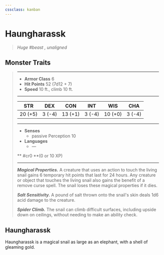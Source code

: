 ```yaml
---
cssclass: kanban
---
```


# Haungharassk
>*Huge #beast , unaligned*
## Monster Traits
>___
>- **Armor Class** 6
>- **Hit Points** 52 (7d12 + 7)
>- **Speed** 10 ft., climb 10 ft.
>___
>|STR|DEX|CON|INT|WIS|CHA|
>|:---:|:---:|:---:|:---:|:---:|:---:|
>|20 (+5)|3 (-4)|13 (+1)|3 (-4)|10 (+0)|3 (-4)|
>___
>- **Senses**
>	 - passive Perception 10
>- **Languages**
>	 - —
>
> ** #cr0 **(0 or 10 XP)
>___
>***Magical Properties.*** A creature that uses an action to touch the living snail gains 6 temporary hit points that last for 24 hours. Any creature or object that touches the living snail also gains the benefit of a remove curse spell. The snail loses these magical properties if it dies.  
>
>***Salt Sensitivity.*** A pound of salt thrown onto the snail's skin deals 1d6 acid damage to the creature.  
>
>***Spider Climb.*** The snail can climb difficult surfaces, including upside down on ceilings, without needing to make an ability check.
## Haungharassk
Haungharassk is a magical snail as large as an elephant, with a shell of gleaming gold.